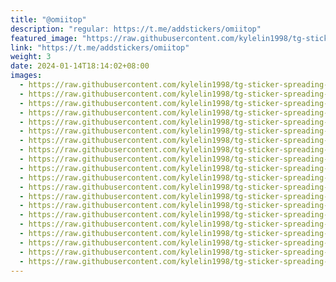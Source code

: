 ```yaml
---
title: "@omiitop"
description: "regular: https://t.me/addstickers/omiitop"
featured_image: "https://raw.githubusercontent.com/kylelin1998/tg-sticker-spreading-worldwide-images/main/img/011d048b-4cda-4980-8333-153a24df0b21.jpg"
link: "https://t.me/addstickers/omiitop"
weight: 3
date: 2024-01-14T18:14:02+08:00
images:
  - https://raw.githubusercontent.com/kylelin1998/tg-sticker-spreading-worldwide-images/main/img/011d048b-4cda-4980-8333-153a24df0b21.jpg
  - https://raw.githubusercontent.com/kylelin1998/tg-sticker-spreading-worldwide-images/main/img/2e21f327-1334-4c0b-beaf-ded5c197817c.jpg
  - https://raw.githubusercontent.com/kylelin1998/tg-sticker-spreading-worldwide-images/main/img/8607777d-5b1e-4284-8db6-2c16bc855f3e.jpg
  - https://raw.githubusercontent.com/kylelin1998/tg-sticker-spreading-worldwide-images/main/img/d23a4d86-c78c-4fd4-a282-3b1fa3f433f4.jpg
  - https://raw.githubusercontent.com/kylelin1998/tg-sticker-spreading-worldwide-images/main/img/509e7abe-3032-4bd0-ac78-d64b269a7409.jpg
  - https://raw.githubusercontent.com/kylelin1998/tg-sticker-spreading-worldwide-images/main/img/7ab1e75d-6728-480b-a8e7-e9947fd22778.jpg
  - https://raw.githubusercontent.com/kylelin1998/tg-sticker-spreading-worldwide-images/main/img/01ada20e-f701-45b7-b747-9bf39005d085.jpg
  - https://raw.githubusercontent.com/kylelin1998/tg-sticker-spreading-worldwide-images/main/img/f1615a4e-d660-4f1d-a161-9ebac7a50a49.jpg
  - https://raw.githubusercontent.com/kylelin1998/tg-sticker-spreading-worldwide-images/main/img/85ab8e16-96a4-4e58-a678-b14a27b72040.jpg
  - https://raw.githubusercontent.com/kylelin1998/tg-sticker-spreading-worldwide-images/main/img/22c73441-ca29-43dc-b664-36e402dbd765.jpg
  - https://raw.githubusercontent.com/kylelin1998/tg-sticker-spreading-worldwide-images/main/img/b3e4bf48-2fb3-403f-9aba-505cf8d1f992.jpg
  - https://raw.githubusercontent.com/kylelin1998/tg-sticker-spreading-worldwide-images/main/img/d34e0150-7ace-4b0d-ba25-248977116ac4.jpg
  - https://raw.githubusercontent.com/kylelin1998/tg-sticker-spreading-worldwide-images/main/img/ea2de050-42b5-400e-bb09-6e560d38ac88.jpg
  - https://raw.githubusercontent.com/kylelin1998/tg-sticker-spreading-worldwide-images/main/img/4e337211-d85c-4a71-8f13-46f26bc697cb.jpg
  - https://raw.githubusercontent.com/kylelin1998/tg-sticker-spreading-worldwide-images/main/img/3f53a206-e1a8-4442-8453-22677bb5bfc9.jpg
  - https://raw.githubusercontent.com/kylelin1998/tg-sticker-spreading-worldwide-images/main/img/fa67c917-e5d2-433c-92b8-4ce903462611.jpg
  - https://raw.githubusercontent.com/kylelin1998/tg-sticker-spreading-worldwide-images/main/img/a46ab50a-b005-49e6-9739-9bcd589a7d1e.jpg
  - https://raw.githubusercontent.com/kylelin1998/tg-sticker-spreading-worldwide-images/main/img/3960a69e-96f6-4a4f-a04f-bdaec6f1b47b.jpg
  - https://raw.githubusercontent.com/kylelin1998/tg-sticker-spreading-worldwide-images/main/img/8d3dff91-0b4b-4e04-b228-4269013dae48.jpg
  - https://raw.githubusercontent.com/kylelin1998/tg-sticker-spreading-worldwide-images/main/img/71fe2738-4d70-43ae-9a38-366e5a70df67.jpg
---
```

